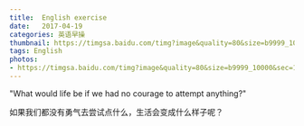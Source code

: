 ```yaml
---
title:  English exercise
date:   2017-04-19
categories: 英语早操
thumbnail: https://timgsa.baidu.com/timg?image&quality=80&size=b9999_10000&sec=1492608571923&di=74314d081e4d8f6221ff3365d556a5fe&imgtype=0&src=http%3A%2F%2Fphotos.tuchong.com%2F238549%2Ff%2F2379546.jpg
tags: English
photos:
- https://timgsa.baidu.com/timg?image&quality=80&size=b9999_10000&sec=1492608571923&di=74314d081e4d8f6221ff3365d556a5fe&imgtype=0&src=http%3A%2F%2Fphotos.tuchong.com%2F238549%2Ff%2F2379546.jpg
---
```


"What would life be if we had no courage to attempt anything?"
<p>如果我们都没有勇气去尝试点什么，生活会变成什么样子呢？</p>
